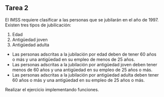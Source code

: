 ## Tarea 2

El IMSS requiere clasificar a las personas que se jubilarán en el año de 1997. Existen tres tipos de jubilicación:
1. Edad
2. Antigüedad joven
3. Antigüedad adulta

- Las personas adscritas a la jubilación por edad deben de tener 60 años o más y una antigüedad en su empleo de menos de 25 años.
- Las personas adscritas a la jubilación por antigüedad joven deben tener menos de 60 años y una antigüedad en su empleo de 25 años o más.
- Las personas adscritas a la jubilación por antigüedad adulta deben tener 60 años o más y una antigüedad en su empleo de 25 años o más.

Realizar el ejercicio implementando funciones.
